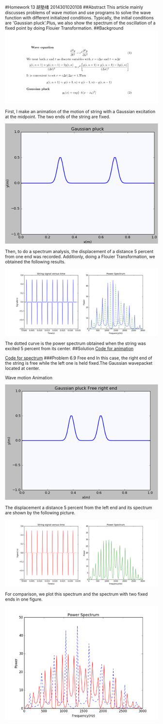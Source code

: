 #Homework 13 胡塾绪 2014301020108
##Abstract
This article mainly discusses problems of wave motion and use programs to solve the wave function with different initialized conditions. Typically, the initial conditions are 'Gaussian pluck'.Plus, we also show the spectrum of the oscillation of a fixed point by doing Flouier Transformation.
##Background
![](https://github.com/earthhero2016/compuational_physics_N2014301020108/blob/master/Ex-13/2016-12-17_225448.png)

First, I make an animation of the motion of string with a Gaussian excitation at the midpoint. The two ends of the string are fixed.

![](https://github.com/earthhero2016/compuational_physics_N2014301020108/blob/master/Ex-13/GIF.gif)

Then, to do a spectrum analysis, the displacement of a distance 5 percent from one end was recorded. Additionly, doing a Flouier Transformation, we obtained the following results.

![](https://github.com/earthhero2016/compuational_physics_N2014301020108/blob/master/Ex-13/Gauss.png) 

The dotted curve is the power spectrum obtained when the string was excited 5 percent from its center.
##Solution
[Code for animation](https://github.com/earthhero2016/compuational_physics_N2014301020108/blob/master/Ex-13/6.0.py)

[Code for spectrum](https://github.com/earthhero2016/compuational_physics_N2014301020108/blob/master/Ex-13/6.1.py)
###Problem 6.9 Free end
In this case, the right end of the string is free while the left one is held fixed.The Gaussian wavepacket located at center.

Wave motion Animation

![](https://github.com/earthhero2016/compuational_physics_N2014301020108/blob/master/Ex-13/Gauss%20free.gif)

The displacement a distance 5 percent from the left end and its spectrum are shown by the following picture.

![](https://github.com/earthhero2016/compuational_physics_N2014301020108/blob/master/Ex-13/Gauss%20free%20end.png)

For comparison, we plot this spectrum and the spectrum with two fixed ends in one figure.

![](https://github.com/earthhero2016/compuational_physics_N2014301020108/blob/master/Ex-13/comparison.png)
